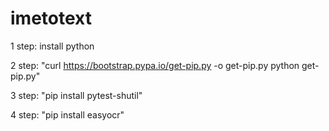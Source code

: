 # imetotext
1 step:
  install python



2 step:
  "curl https://bootstrap.pypa.io/get-pip.py -o get-pip.py
  python get-pip.py"

3 step:
  "pip install pytest-shutil"

4 step:
  "pip install easyocr"
